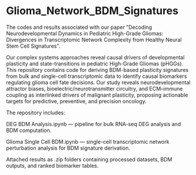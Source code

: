 # Glioma_Network_BDM_Signatures
The codes and results associated with our paper "Decoding Neurodevelopmental Dynamics in Pediatric High-Grade Gliomas: Divergences in Transcriptomic Network Complexity from Healthy Neural Stem Cell Signatures". 

Our complex systems approaches reveal causal drivers of developmental plasticity and state-transitions in pediatric High-Grade Gliomas (pHGGs).
This repository contains code for deriving BDM-based plasticity signatures from bulk and single-cell transcriptomic data to identify causal biomarkers regulating glioma cell fate decisions. Our study reveals neurodevelopmental attractor biases, bioelectric/neurotransmitter circuitry, and ECM–immune coupling as interlinked drivers of malignant plasticity, proposing actionable targets for predictive, preventive, and precision oncology.

The repository includes:

DEG BDM Analysis.ipynb — pipeline for bulk RNA-seq DEG analysis and BDM computation.

Glioma Single Cell BDM.ipynb — single-cell transcriptomic network perturbation analysis for BDM signature derivation.

Attached results as .zip folders containing processed datasets, BDM outputs, and ranked biomarker tables.
